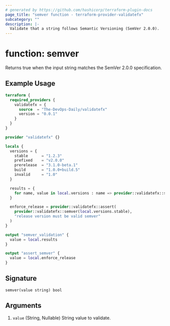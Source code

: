 ```yaml
---
# generated by https://github.com/hashicorp/terraform-plugin-docs
page_title: "semver function - terraform-provider-validatefx"
subcategory: ""
description: |-
  Validate that a string follows Semantic Versioning (SemVer 2.0.0).
---
```


# function: semver

Returns true when the input string matches the SemVer 2.0.0 specification.

## Example Usage

```terraform
terraform {
  required_providers {
    validatefx = {
      source  = "The-DevOps-Daily/validatefx"
      version = "0.0.1"
    }
  }
}

provider "validatefx" {}

locals {
  versions = {
    stable      = "1.2.3"
    prefixed    = "v2.0.0"
    prerelease  = "3.1.0-beta.1"
    build       = "1.0.0+build.5"
    invalid     = "1.0"
  }

  results = {
    for name, value in local.versions : name => provider::validatefx::semver(value)
  }

  enforce_release = provider::validatefx::assert(
    provider::validatefx::semver(local.versions.stable),
    "release version must be valid semver"
  )
}

output "semver_validation" {
  value = local.results
}

output "assert_semver" {
  value = local.enforce_release
}
```

## Signature

<!-- signature generated by tfplugindocs -->
```text
semver(value string) bool
```

## Arguments

<!-- arguments generated by tfplugindocs -->
1. `value` (String, Nullable) String value to validate.

